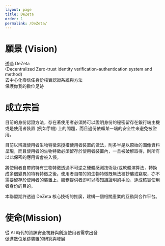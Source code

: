 ```yaml
---
layout: page
title: DeZeta
order: 1
permalink: /DeZeta/
---
```

# 願景 (Vision)
透過 DeZeta<br>(Decentralized Zero-trust identity verification-authentication system and method)<br>去中心化零信任身份核實認證系統與方法<br>保護你我的數位足跡

# 成立宗旨
目前的身份認證方法，存在著使用者必須將可以證明身份的秘密留存在銀行端主機或是使用者裝置 (例如手機) 上的問題，而且過份依賴某一端的安全性來避免被盜用。

目前以辨識使用者生物特徵來授權使用者裝置的做法，則多半是以原始的圖像資料呈現，而且使用者的生物特徵必須留存於使用者裝置內，一旦被破解取得，則所有以此保密的應用皆會被入侵。

將使用者自帶的特有生物特徵透過不可逆之硬體感測技術及/或軟體演算法，轉換成多個變異的特有特徵之後，使用者自帶的的生物特徵既無法被抄襲或竊取，亦不需要留存於使用者的裝置上，服務提供者即可以零知識證明的手段，達成核實使用者身份的目的。

本聯盟期許透過 DeZeta 核心技術的推廣，建構一個相關產業的互動與合作平台。

# 使命(Mission)
從 AI 時代的資訊安全視野與創造使用者需求出發<br>促進數位足跡裝置的研究與發展
